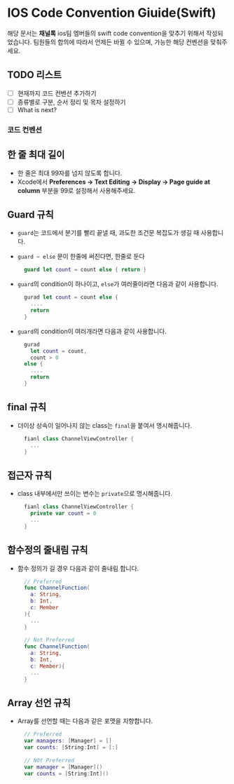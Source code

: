 # IOS Code Convention Giuide(Swift)

해당 문서는 **채널톡** ios팀 멤버들의 swift code convention을 맞추기 위해서 작성되었습니다. 팀원들의 합의에 따라서 언제든 바뀔 수 있으며, 가능한 해당 컨벤션을 맞춰주세요.

## TODO 리스트
- [ ] 현재까지 코드 컨벤션 추가하기
- [ ] 종류별로 구분, 순서 정리 및 목차 설정하기
- [ ] What is next?

### 코드 컨벤션

## 한 줄 최대 길이

- 한 줄은 최대 99자를 넘지 않도록 합니다.
- Xcode에서 **Preferences -> Text Editing -> Display -> Page guide at column** 부분을 99로 설정해서 사용해주세요.

## Guard 규칙

- `guard`는 코드에서 분기를 빨리 끝낼 때, 과도한 조건문 복잡도가 생길 때 사용합니다.
- `guard ~ else` 문이 한줄에 써진다면, 한줄로 둔다

  ```swift
    guard let count = count else { return }
  ```
  
- `guard`의 condition이 하나이고, `else`가 여러줄이라면 다음과 같이 사용합니다.

  ```swift
    gurad let count = count else {
      ....
      return
    }
  ```
  
- `guard`의 condition이 여러개라면 다음과 같이 사용합니다.

  ```swift
    gurad 
      let count = count,
      count > 0 
    else {
      ....
      return
    }
  ```
  
## final 규칙
  
- 더이상 상속이 일어나지 않는 class는 `final`을 붙여서 명시해줍니다.
  
  ```swift
    fianl class ChannelViewController {
      ...
    }
  ```
  
## 접근자 규칙

- class 내부에서만 쓰이는 변수는 `private`으로 명시해줍니다.

  ```swift
    fianl class ChannelViewController {
      private var count = 0
      ...
    }
  
## 함수정의 줄내림 규칙

- 함수 정의가 길 경우 다음과 같이 줄내림 합니다.

  ```swift
    // Preferred
    func ChannelFunction(
      a: String,
      b: Int,
      c: Member
    ){
      ...
    }
    
    // Not Preferred
    func ChannelFunction(
      a: String,
      b: Int,
      c: Member){
      ...
    }
  ```
  
## Array 선언 규칙

- Array를 선언할 때는 다음과 같은 포맷을 지향합니다.

  ```swift
    // Preferred
    var managers: [Manager] = []
    var counts: [String:Int] = [:]
    
    // NOt Preferred
    var manager = [Manager]()
    var counts = [String:Int]()
  ```

